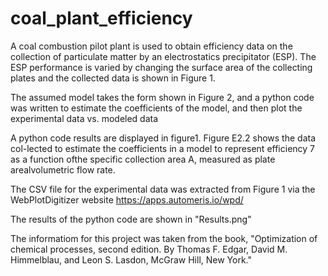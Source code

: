 # coal_plant_efficiency

A coal combustion pilot plant is used to obtain efficiency data on the collection of particulate matter by an electrostatics precipitator (ESP). The ESP performance is varied by changing the surface area of the collecting plates and the collected data is shown in Figure 1. 

The assumed model takes the form shown in Figure 2, and a python code was written to estimate the coefficients of the model, and then plot the experimental data vs. modeled data


A python code results are displayed in figure1.  Figure E2.2 shows the data col-lected to estimate the coefficients in a model to represent efficiency 7 as a function ofthe specific collection area A, measured as plate arealvolumetric flow rate.

The CSV file for the experimental data was extracted from Figure 1 via the WebPlotDigitizer website https://apps.automeris.io/wpd/

The results of the python code are shown in "Results.png"

The informatiom for this project was taken from the book, "Optimization of chemical processes, second edition. By Thomas F. Edgar, David M. Himmelblau, and Leon S. Lasdon, McGraw Hill, New York." 
